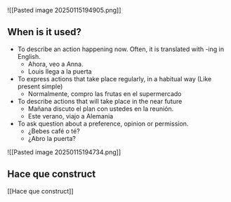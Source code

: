 ![[Pasted image 20250115194905.png]]

## When is it used?

- To describe an action happening now. Often, it is translated with -ing in English.
	- Ahora, veo a Anna.
	- Louis llega a la puerta
- To express actions that take place regularly, in a habitual way (Like present simple)
	- Normalmente, compro las frutas en el supermercado
- To describe actions that will take place in the near future
	- Mañana discuto el plan con ustedes en la reunión. 
	- Este verano, viajo a Alemania
- To ask question about a preference, opinion or permission.
	- ¿Bebes café o té?
	- ¿Abro la puerta?

![[Pasted image 20250115194734.png]]

## Hace que construct
[[Hace que construct]]
